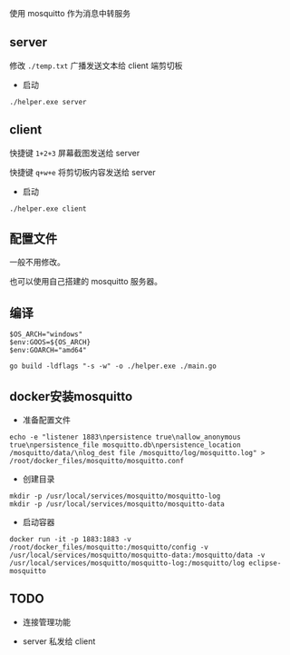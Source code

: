 使用 mosquitto 作为消息中转服务

## server

修改 `./temp.txt` 广播发送文本给 client 端剪切板

- 启动

```shell
./helper.exe server
```

## client

快捷键 `1+2+3` 屏幕截图发送给 server

快捷键 `q+w+e` 将剪切板内容发送给 server

- 启动

```shell
./helper.exe client
```

## 配置文件

一般不用修改。

也可以使用自己搭建的 mosquitto 服务器。

## 编译

```shell
$OS_ARCH="windows"
$env:GOOS=${OS_ARCH}
$env:GOARCH="amd64"

go build -ldflags "-s -w" -o ./helper.exe ./main.go
```

## docker安装mosquitto

- 准备配置文件

```shell
echo -e "listener 1883\npersistence true\nallow_anonymous true\npersistence_file mosquitto.db\npersistence_location /mosquitto/data/\nlog_dest file /mosquitto/log/mosquitto.log" > /root/docker_files/mosquitto/mosquitto.conf
```

- 创建目录

```shell
mkdir -p /usr/local/services/mosquitto/mosquitto-log
mkdir -p /usr/local/services/mosquitto/mosquitto-data
```

- 启动容器

```shell
docker run -it -p 1883:1883 -v /root/docker_files/mosquitto:/mosquitto/config -v /usr/local/services/mosquitto/mosquitto-data:/mosquitto/data -v /usr/local/services/mosquitto/mosquitto-log:/mosquitto/log eclipse-mosquitto
```



## TODO

- 连接管理功能

- server 私发给 client